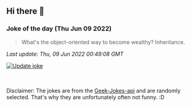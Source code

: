 ## Hi there 👋

### Joke of the day (Thu Jun 09 2022)
<!-- joke -->
>What's the object-oriented way to become wealthy? Inheritance.
<!-- /joke -->

*Last update: Thu, 09 Jun 2022 00:49:08 GMT*

[![Update joke](https://github.com/nclskfm/nclskfm/actions/workflows/joke.yml/badge.svg)](https://github.com/nclskfm/nclskfm/actions/workflows/joke.yml)

<br><br>
Disclaimer: The jokes are from the [Geek-Jokes-api](https://github.com/sameerkumar18/geek-joke-api) and are randomly selected. That's why they are unfortunately often not funny. :D
